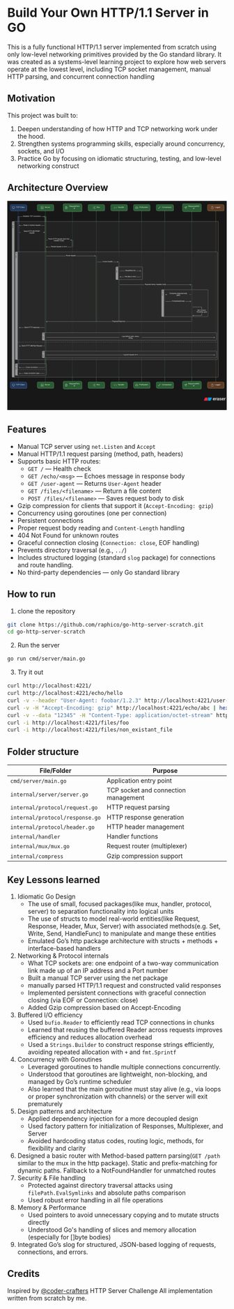 # Build Your Own HTTP/1.1 Server in GO

This is a fully functional HTTP/1.1 server implemented from scratch using only low-level networking primitives provided by the Go standard library. It was created as a systems-level learning project to explore how web servers operate at the lowest level, including TCP socket management, manual HTTP parsing, and concurrent connection handling

## Motivation

This project was built to:

1. Deepen understanding of how HTTP and TCP networking work under the hood.
2. Strengthen systems programming skills, especially around concurrency, sockets, and I/O
3. Practice Go by focusing on idiomatic structuring, testing, and low-level networking construct

## Architecture Overview

[![Sequence diagram](./image.png)](https://app.eraser.io/workspace/FYSASdrkbQBewFpGFG2k?origin=share&elements=-_-aFc0Y2JKy9nMgS26QJQ)

## Features

- Manual TCP server using `net.Listen` and `Accept`
- Manual HTTP/1.1 request parsing (method, path, headers)
- Supports basic HTTP routes:
  - `GET /` — Health check
  - `GET /echo/<msg>` — Echoes message in response body
  - `GET /user-agent` — Returns `User-Agent` header
  - `GET /files/<filename>` — Return a file content
  - `POST /files/<filename>` — Saves request body to disk
- Gzip compression for clients that support it (`Accept-Encoding: gzip`)
- Concurrency using goroutines (one per connection)
- Persistent connections
- Proper request body reading and `Content-Length` handling
- 404 Not Found for unknown routes
- Graceful connection closing (`Connection: close`, EOF handling)
- Prevents directory traversal (e.g., `../`)
- Includes structured logging (standard `slog` package) for connections and route handling.
- No third-party dependencies — only Go standard library

## How to run

1. clone the repository

```bash
git clone https://github.com/raphico/go-http-server-scratch.git
cd go-http-server-scratch
```

2. Run the server

```bash
go run cmd/server/main.go
```

3. Try it out

```bash
curl http://localhost:4221/
curl http://localhost:4221/echo/hello
curl -v --header "User-Agent: foobar/1.2.3" http://localhost:4221/user-agent
curl -v -H "Accept-Encoding: gzip" http://localhost:4221/echo/abc | hexdump -C
curl -v --data "12345" -H "Content-Type: application/octet-stream" http://localhost:4221/files/file_123
curl -i http://localhost:4221/files/foo
curl -i http://localhost:4221/files/non_existant_file
```

## Folder structure

| File/Folder                     | Purpose                              |
| ------------------------------- | ------------------------------------ |
| `cmd/server/main.go`            | Application entry point              |
| `internal/server/server.go`     | TCP socket and connection management |
| `internal/protocol/request.go`  | HTTP request parsing                 |
| `internal/protocol/response.go` | HTTP response generation             |
| `internal/protocol/header.go`   | HTTP header management               |
| `internal/handler`              | Handler functions                    |
| `internal/mux/mux.go`           | Request router (multiplexer)         |
| `internal/compress`             | Gzip compression support             |

## Key Lessons learned

1. Idiomatic Go Design
   - The use of small, focused packages(like mux, handler, protocol, server) to separation functionality into logical units
   - The use of structs to model real-world entities(like Request, Response, Header, Mux, Server) with associated methods(e.g. Set, Write, Send, HandleFunc) to manipulate and mange these entities
   - Emulated Go’s http package architecture with structs + methods + interface-based handlers
2. Networking & Protocol internals
   - What TCP sockets are: one endpoint of a two-way communication link made up of an IP address and a Port number
   - Built a manual TCP server using the net package
   - manually parsed HTTP/1.1 request and constructed valid responses
   - Implemented persistent connections with graceful connection closing (via EOF or Connection: close)
   - Added Gzip compression based on Accept-Encoding
3. Buffered I/O efficiency
   - Used `bufio.Reader` to efficiently read TCP connections in chunks
   - Learned that reusing the buffered Reader across requests improves efficiency and reduces allocation overhead
   - Used a `Strings.Builder` to construct response strings efficiently, avoiding repeated allocation with `+` and `fmt.Sprintf`
4. Concurrency with Goroutines
   - Leveraged goroutines to handle multiple connections concurrently.
   - Understood that goroutines are lightweight, non-blocking, and managed by Go’s runtime scheduler
   - Also learned that the main goroutine must stay alive (e.g., via loops or proper synchronization with channels) or the server will exit prematurely
5. Design patterns and architecture
   - Applied dependency injection for a more decoupled design
   - Used factory pattern for initialization of Responses, Multiplexer, and Server
   - Avoided hardcoding status codes, routing logic, methods, for flexibility and clarity
6. Designed a basic router with Method-based pattern parsing(`GET /path` similar to the mux in the http package). Static and prefix-matching for dynamic paths. Fallback to a NotFoundHandler for unmatched routes
7. Security & File handling
   - Protected against directory traversal attacks using `filePath.EvalSymlinks` and absolute paths comparison
   - Used robust error handling in all file operations
8. Memory & Performance
   - Used pointers to avoid unnecessary copying and to mutate structs directly
   - Understood Go's handling of slices and memory allocation (especially for []byte bodies)
9. Integrated Go’s slog for structured, JSON-based logging of requests, connections, and errors.

## Credits

Inspired by [@coder-crafters](https://codecrafters.io/) HTTP Server Challenge
All implementation written from scratch by me.
